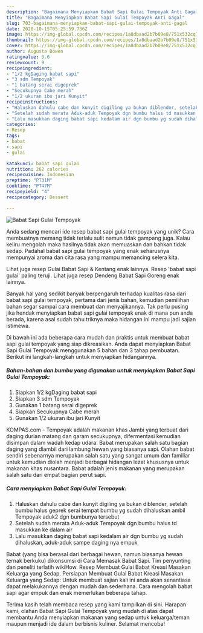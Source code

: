 ```yaml
---
description: "Bagaimana Menyiapkan Babat Sapi Gulai Tempoyak Anti Gagal"
title: "Bagaimana Menyiapkan Babat Sapi Gulai Tempoyak Anti Gagal"
slug: 703-bagaimana-menyiapkan-babat-sapi-gulai-tempoyak-anti-gagal
date: 2020-10-15T05:25:59.736Z
image: https://img-global.cpcdn.com/recipes/1a8dbaad2b7b09e8/751x532cq70/babat-sapi-gulai-tempoyak-foto-resep-utama.jpg
thumbnail: https://img-global.cpcdn.com/recipes/1a8dbaad2b7b09e8/751x532cq70/babat-sapi-gulai-tempoyak-foto-resep-utama.jpg
cover: https://img-global.cpcdn.com/recipes/1a8dbaad2b7b09e8/751x532cq70/babat-sapi-gulai-tempoyak-foto-resep-utama.jpg
author: Augusta Bowen
ratingvalue: 3.6
reviewcount: 9
recipeingredient:
- "1/2 kgDaging babat sapi"
- "3 sdm Tempoyak"
- "1 batang serai digeprek"
- "Secukupnya Cabe merah"
- "1/2 ukuran ibu jari Kunyit"
recipeinstructions:
- "Haluskan dahulu cabe dan kunyit digiling ya bukan diblender, setelah bumbu halus geprek serai tempat bumbu yg sudah dihaluskan ambil Tempoyak aduk2 dgn bumbunya tersebut"
- "Setelah sudah merata Aduk-aduk Tempoyak dgn bumbu halus td masukkan ke dalam air"
- "Lalu masukkan daging babat sapi kedalam air dgn bumbu yg sudah dihaluskan, aduk-aduk sampe daging nya empuk"
categories:
- Resep
tags:
- babat
- sapi
- gulai

katakunci: babat sapi gulai 
nutrition: 262 calories
recipecuisine: Indonesian
preptime: "PT31M"
cooktime: "PT47M"
recipeyield: "4"
recipecategory: Dessert

---
```



![Babat Sapi Gulai Tempoyak](https://img-global.cpcdn.com/recipes/1a8dbaad2b7b09e8/751x532cq70/babat-sapi-gulai-tempoyak-foto-resep-utama.jpg)

Anda sedang mencari ide resep babat sapi gulai tempoyak yang unik? Cara membuatnya memang tidak terlalu sulit namun tidak gampang juga. Kalau keliru mengolah maka hasilnya tidak akan memuaskan dan bahkan tidak sedap. Padahal babat sapi gulai tempoyak yang enak seharusnya mempunyai aroma dan cita rasa yang mampu memancing selera kita.

Lihat juga resep Gulai Babat Sapi &amp; Kentang enak lainnya. Resep &#39;babat sapi gulai&#39; paling teruji. Lihat juga resep Dendeng Babat Sapi Goreng enak lainnya.

Banyak hal yang sedikit banyak berpengaruh terhadap kualitas rasa dari babat sapi gulai tempoyak, pertama dari jenis bahan, kemudian pemilihan bahan segar sampai cara membuat dan menyajikannya. Tak perlu pusing jika hendak menyiapkan babat sapi gulai tempoyak enak di mana pun anda berada, karena asal sudah tahu triknya maka hidangan ini mampu jadi sajian istimewa.


Di bawah ini ada beberapa cara mudah dan praktis untuk membuat babat sapi gulai tempoyak yang siap dikreasikan. Anda dapat menyiapkan Babat Sapi Gulai Tempoyak menggunakan 5 bahan dan 3 tahap pembuatan. Berikut ini langkah-langkah untuk menyiapkan hidangannya.

<!--inarticleads1-->

##### Bahan-bahan dan bumbu yang digunakan untuk menyiapkan Babat Sapi Gulai Tempoyak:

1. Siapkan 1/2 kgDaging babat sapi
1. Siapkan 3 sdm Tempoyak
1. Gunakan 1 batang serai digeprek
1. Siapkan Secukupnya Cabe merah
1. Gunakan 1/2 ukuran ibu jari Kunyit


KOMPAS.com - Tempoyak adalah makanan khas Jambi yang terbuat dari daging durian matang dan garam secukupnya, difermentasi kemudian disimpan dalam wadah kedap udara. Babat merupakan salah satu bagian daging yang diambil dari lambung hewan yang biasanya sapi. Olahan babat sendiri sebenarnya merupakan salah satu yang sangat umum dan familiar untuk kemudian diolah menjadi berbagai hidangan lezat khususnya untuk makanan khas nusantara. Babat adalah jenis makanan yang merupakan salah satu dari empat bagian perut sapi. 

<!--inarticleads2-->

##### Cara menyiapkan Babat Sapi Gulai Tempoyak:

1. Haluskan dahulu cabe dan kunyit digiling ya bukan diblender, setelah bumbu halus geprek serai tempat bumbu yg sudah dihaluskan ambil Tempoyak aduk2 dgn bumbunya tersebut
1. Setelah sudah merata Aduk-aduk Tempoyak dgn bumbu halus td masukkan ke dalam air
1. Lalu masukkan daging babat sapi kedalam air dgn bumbu yg sudah dihaluskan, aduk-aduk sampe daging nya empuk


Babat (yang bisa berasal dari berbagai hewan, namun biasanya hewan ternak berkuku) dikonsumsi di Cara Memasak Babat Sapi. Tim penyunting dan peneliti terlatih wikiHow. Resep Membuat Gulai Babat Kreasi Masakan Keluarga yang Sedap. Persiapan Membuat Gulai Babat Kreasi Masakan Keluarga yang Sedap: Untuk membuat sajian kali ini anda akan senantiasa dapat melakukannya dengan mudah dan sederhana. Cara mengolah babat sapi agar empuk dan enak memerlukan beberapa tahap. 

Terima kasih telah membaca resep yang kami tampilkan di sini. Harapan kami, olahan Babat Sapi Gulai Tempoyak yang mudah di atas dapat membantu Anda menyiapkan makanan yang sedap untuk keluarga/teman maupun menjadi ide dalam berbisnis kuliner. Selamat mencoba!

